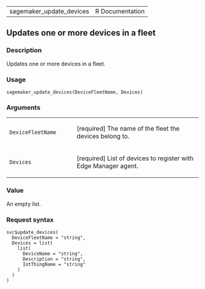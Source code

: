 <table style="width: 100%;">
<tbody>
<tr class="odd">
<td>sagemaker_update_devices</td>
<td style="text-align: right;">R Documentation</td>
</tr>
</tbody>
</table>

## Updates one or more devices in a fleet

### Description

Updates one or more devices in a fleet.

### Usage

    sagemaker_update_devices(DeviceFleetName, Devices)

### Arguments

<table>
<colgroup>
<col style="width: 35%" />
<col style="width: 65%" />
</colgroup>
<tbody>
<tr class="odd">
<td><code
id="sagemaker_update_devices_:_DeviceFleetName">DeviceFleetName</code></td>
<td><p>[required] The name of the fleet the devices belong to.</p></td>
</tr>
<tr class="even">
<td><code id="sagemaker_update_devices_:_Devices">Devices</code></td>
<td><p>[required] List of devices to register with Edge Manager
agent.</p></td>
</tr>
</tbody>
</table>

### Value

An empty list.

### Request syntax

    svc$update_devices(
      DeviceFleetName = "string",
      Devices = list(
        list(
          DeviceName = "string",
          Description = "string",
          IotThingName = "string"
        )
      )
    )
